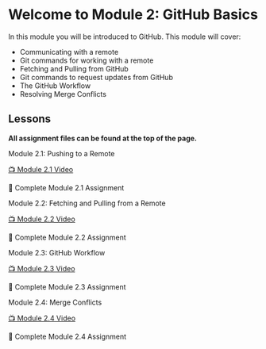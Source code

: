 # Welcome to Module 2: GitHub Basics

In this module you will be introduced to GitHub. This module will cover:

* Communicating with a remote
* Git commands for working with a remote
* Fetching and Pulling from GitHub
* Git commands to request updates from GitHub
* The GitHub Workflow
* Resolving Merge Conflicts

## Lessons

**All assignment files can be found at the top of the page.**

Module 2.1: Pushing to a Remote

[:tv: Module 2.1 Video](https://youtu.be/R2bLo-KiYlU)

:notebook: Complete Module 2.1 Assignment

Module 2.2: Fetching and Pulling from a Remote

[:tv: Module 2.2 Video](https://youtu.be/gNaCC_8B1k0)

:notebook: Complete Module 2.2 Assignment

Module 2.3: GitHub Workflow

[:tv: Module 2.3 Video](https://youtu.be/SoaAoATcUxU)

:notebook: Complete Module 2.3 Assignment

Module 2.4: Merge Conflicts

[:tv: Module 2.4 Video](https://youtu.be/c1210JclnPw)

:notebook: Complete Module 2.4 Assignment
